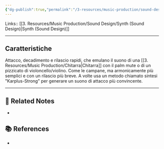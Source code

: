 ```yaml
---
{"dg-publish":true,"permalink":"/3-resources/music-production/sound-design/synth-plucks-sound-design/","tags":["note"]}
---
```


Links:: [[3. Resources/Music Production/Sound Design/Synth (Sound Design)\|Synth (Sound Design)]]

---
## Caratteristiche

Attacco, decadimento e rilascio rapidi, che emulano il suono di una [[3. Resources/Music Production/Chitarra\|Chitarra]] con il palm mute o di un pizzicato di violoncello/violino. Come le campane, ma armonicamente più semplici e con un rilascio più breve. A volte usa un metodo chiamato sintesi "Karplus-Strong" per generare un suono di attacco più convincente.




---

## 🔗 Related Notes

- 

## 📚 References

- 
